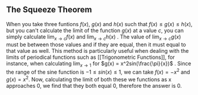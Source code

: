 ## The Squeeze Theorem
When you take three funtions $f(x)$, $g(x)$ and $h(x)$ such that $f(x) \le g(x) \le h(x)$, but you can't calculate the limit of the function $g(x)$ at a value $c$, you can simply calculate $\lim_{x\to c} f(x)$ and $\lim_{x\to c} h(x)$ . The value of $\lim_{x\to c} g(x)$ must be between those values and if they are equal, then it must equal to that value as well. This method is particularly useful when dealing with the limits of periodical functions such as [[Trigonometric Functions]], for instance, when calculating $\lim_{x\to 1}$ for $g(x) = x^2sin(\frac{\pi}{x})$ . Since the range of the sine function is $-1 \le sin(x) \le 1$, we can take $f(x) = -x^2$ and $g(x) = x^2$. Now, calculating the limit of both these we functions as x approaches 0, we find that they both equal 0, therefore the answer is 0.